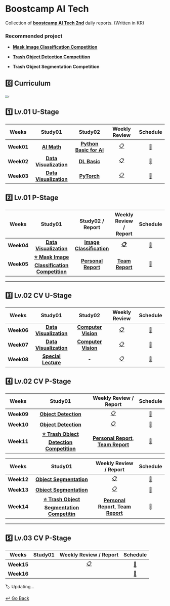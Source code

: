 # Boostcamp AI Tech

Collection of **[boostcamp AI Tech 2nd](https://boostcamp.connect.or.kr/program_ai.html)** daily reports. (Written in KR)

### Recommended project

- **[Mask Image Classification Competition](https://github.com/lisy0123/image-classification-level1-01)**

- **[Trash Object Detection Competition](https://github.com/lisy0123/object-detection-level2-cv-18)**

- **Trash Object Segmentation Competition**

## :zero: Curriculum

<img src="https://user-images.githubusercontent.com/75282888/127832169-4b4977ba-4998-48da-b4ad-4cc422dfbe4b.png" alt="d" style="zoom:50%;" />

## :one: Lv.01 U-Stage

|   Weeks    |                           Study01                            |                           Study02                            |                        Weekly Review                         |                           Schedule                           |
| :--------: | :----------------------------------------------------------: | :----------------------------------------------------------: | :----------------------------------------------------------: | :----------------------------------------------------------: |
| **Week01** | **[AI Math](https://github.com/lisy0123/Boostcamp_AI/blob/main/01_AI_Math)** | **[Python Basic for AI](https://github.com/lisy0123/Boostcamp_AI/blob/main/01_Python_Basic_for_AI)** | [:clipboard:](https://github.com/lisy0123/Boostcamp_AI/blob/main/APW/Week01.md) | [:calendar:](https://github.com/lisy0123/Boostcamp_AI_Tech/blob/main/Schedule/week01.png) |
| **Week02** | **[Data Visualization](https://github.com/lisy0123/Boostcamp_AI/blob/main/Data_Visualization)** | **[DL Basic](https://github.com/lisy0123/Boostcamp_AI/blob/main/02_DL_Basic)** | [:clipboard:](https://github.com/lisy0123/Boostcamp_AI/blob/main/APW/Week02.md) | [:calendar:](https://github.com/lisy0123/Boostcamp_AI_Tech/blob/main/Schedule/week02.png) |
| **Week03** | **[Data Visualization](https://github.com/lisy0123/Boostcamp_AI/blob/main/Data_Visualization)** | **[PyTorch](https://github.com/lisy0123/Boostcamp_AI/blob/main/03_PyTorch)** | [:clipboard:](https://github.com/lisy0123/Boostcamp_AI/blob/main/APW/Week03.md) | [:calendar:](https://github.com/lisy0123/Boostcamp_AI_Tech/blob/main/Schedule/week03.png) |



## :two: Lv.01 P-Stage

|   Weeks    |                           Study01                            |                       Study02 / Report                       |                    Weekly Review / Report                    |                           Schedule                           |
| :--------: | :----------------------------------------------------------: | :----------------------------------------------------------: | :----------------------------------------------------------: | :----------------------------------------------------------: |
| **Week04** | **[Data Visualization](https://github.com/lisy0123/Boostcamp_AI/blob/main/Data_Visualization)** | **[Image Classification](https://github.com/lisy0123/Boostcamp_AI/blob/main/04_Image_Classification)** | **[:clipboard:](https://github.com/lisy0123/Boostcamp_AI/blob/main/APW/Week04.md)** | [:calendar:](https://github.com/lisy0123/Boostcamp_AI_Tech/blob/main/Schedule/week04.png) |
| **Week05** | **[:star: Mask Image Classification Competition](https://github.com/lisy0123/image-classification-level1-01)** | **[Personal Report](https://github.com/lisy0123/Boostcamp_AI_Tech/blob/main/04_Image_Classification/personal_report.md)** | **[Team Report](https://github.com/lisy0123/Boostcamp_AI_Tech/blob/main/04_Image_Classification/team_report.pdf)** | [:calendar:](https://github.com/lisy0123/Boostcamp_AI_Tech/blob/main/Schedule/week05.png) |



---



## :three: Lv.02 CV U-Stage

|   Weeks    |                           Study01                            |                           Study02                            |                        Weekly Review                         |                           Schedule                           |
| :--------: | :----------------------------------------------------------: | :----------------------------------------------------------: | :----------------------------------------------------------: | :----------------------------------------------------------: |
| **Week06** | **[Data Visualization](https://github.com/lisy0123/Boostcamp_AI/blob/main/Data_Visualization)** | **[Computer Vision](https://github.com/lisy0123/Boostcamp_AI/blob/main/05_Computer_Vision)** | [:clipboard:](https://github.com/lisy0123/Boostcamp_AI/blob/main/APW/Week06.md) | [:calendar:](https://github.com/lisy0123/Boostcamp_AI_Tech/blob/main/Schedule/week06.png) |
| **Week07** | **[Data Visualization](https://github.com/lisy0123/Boostcamp_AI/blob/main/Data_Visualization)** | **[Computer Vision](https://github.com/lisy0123/Boostcamp_AI/blob/main/05_Computer_Vision)** | [:clipboard:](https://github.com/lisy0123/Boostcamp_AI/blob/main/APW/Week07.md) | [:calendar:](https://github.com/lisy0123/Boostcamp_AI_Tech/blob/main/Schedule/week07.png) |
|**Week08**|**[Special Lecture](https://github.com/lisy0123/Boostcamp_AI/blob/main/06_Special_Lecture)**|**-**|[:clipboard:](https://github.com/lisy0123/Boostcamp_AI/blob/main/APW/Week08.md)|[:calendar:](https://github.com/lisy0123/Boostcamp_AI_Tech/blob/main/Schedule/week08.png)|



## :four: Lv.02 CV P-Stage

|   Weeks    |                           Study01                            |                    Weekly Review / Report                    |                           Schedule                           |
| :--------: | :----------------------------------------------------------: | :----------------------------------------------------------: | :----------------------------------------------------------: |
| **Week09** | **[Object Detection](https://github.com/lisy0123/Boostcamp_AI_Tech/tree/main/07_Object_Detection)** | [:clipboard:](https://github.com/lisy0123/Boostcamp_AI/blob/main/APW/Week09.md) | [:calendar:](https://github.com/lisy0123/Boostcamp_AI_Tech/blob/main/Schedule/week09.png) |
| **Week10** | **[Object Detection](https://github.com/lisy0123/Boostcamp_AI_Tech/tree/main/07_Object_Detection)** | [:clipboard:](https://github.com/lisy0123/Boostcamp_AI/blob/main/APW/Week10.md) | [:calendar:](https://github.com/lisy0123/Boostcamp_AI_Tech/blob/main/Schedule/week10.png) |
| **Week11** | **[:star: Trash Object Detection Competition](https://github.com/lisy0123/object-detection-level2-cv-18)** | **[Personal Report](https://github.com/lisy0123/Boostcamp_AI_Tech/blob/main/07_Object_Detection/personal_report.md)**, **[Team Report](https://github.com/lisy0123/Boostcamp_AI_Tech/blob/main/07_Object_Detection/team_report.pdf)** | [:calendar:](https://github.com/lisy0123/Boostcamp_AI_Tech/blob/main/Schedule/week11.png) |

|   Weeks    |                           Study01                            |                    Weekly Review / Report                    |                           Schedule                           |
| :--------: | :----------------------------------------------------------: | :----------------------------------------------------------: | :----------------------------------------------------------: |
| **Week12** | **[Object Segmentation](https://github.com/lisy0123/Boostcamp_AI_Tech/tree/main/08_Object_Segmentation)** | [:clipboard:](https://github.com/lisy0123/Boostcamp_AI/blob/main/APW/Week12.md) | [:calendar:](https://github.com/lisy0123/Boostcamp_AI_Tech/blob/main/Schedule/week12.png) |
| **Week13** | **[Object Segmentation](https://github.com/lisy0123/Boostcamp_AI_Tech/tree/main/08_Object_Segmentation)** | [:clipboard:](https://github.com/lisy0123/Boostcamp_AI/blob/main/APW/Week13.md) | [:calendar:](https://github.com/lisy0123/Boostcamp_AI_Tech/blob/main/Schedule/week13.png) |
| **Week14** | **[:star: Trash Object Segmentation Competitin](https://github.com/boostcampaitech2/semantic-segmentation-level2-cv-18)** | **[Personal Report](https://github.com/lisy0123/Boostcamp_AI_Tech/blob/main/08_Object_Segmentation/personal_report.md)**, **[Team Report](https://github.com/lisy0123/Boostcamp_AI_Tech/blob/main/08_Object_Segmentation/team_report.pdf)** | [:calendar:](https://github.com/lisy0123/Boostcamp_AI_Tech/blob/main/Schedule/week14.png) |



---



## :five: Lv.03 CV P-Stage

|   Weeks    | Study01 |                    Weekly Review / Report                    |                           Schedule                           |
| :--------: | :-----: | :----------------------------------------------------------: | :----------------------------------------------------------: |
| **Week15** |         | [:clipboard:](https://github.com/lisy0123/Boostcamp_AI/blob/main/APW/Week13.md) | [:calendar:](https://github.com/lisy0123/Boostcamp_AI_Tech/blob/main/Schedule/week15.png) |
| **Week16** |         |                                                              | [:calendar:](https://github.com/lisy0123/Boostcamp_AI_Tech/blob/main/Schedule/week16.png) |





:label: Updating...



[↩️ Go Back](https://github.com/lisy0123/Study)

